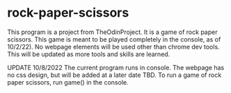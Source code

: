 # rock-paper-scissors
This program is a project from TheOdinProject. 
It is a game of rock paper scissors.
This game is meant to be played completely in the console, as of 10/2/22). No webpage elements will be used other than chrome dev tools.
This will be updated as more tools and skills are learned. 


UPDATE 10/8/2022
The current program runs in console. The webpage has no css design, but will be added at a later date TBD. 
To run a game of rock paper scissors, run game() in the console.